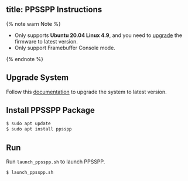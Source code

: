 title: PPSSPP Instructions
---

{% note warn Note %}

* Only supports **Ubuntu 20.04 Linux 4.9**, and you need to [upgrade](/linux/vim1/HowToUpgradeTheSystem.html) the firmware to latest version.
* Only support Framebuffer Console mode.

{% endnote %}

## Upgrade System

Follow this [documentation](/linux/vim1/HowToUpgradeTheSystem.html) to upgrade the system to latest version.

## Install PPSSPP Package

```sh
$ sudo apt update
$ sudo apt install ppsspp
```

## Run

Run `launch_ppsspp.sh` to launch PPSSPP.

```sh
$ launch_ppsspp.sh
```
